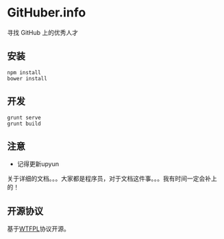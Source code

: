 GitHuber.info
=============

寻找 GitHub 上的优秀人才

安装
----
```
npm install
bower install
```

开发
----
```
grunt serve
grunt build
```

注意
----

- 记得更新upyun

关于详细的文档。。。大家都是程序员，对于文档这件事。。。我有时间一定会补上的！


开源协议
--------
基于[WTFPL](http://en.wikipedia.org/wiki/WTFPL)协议开源。

